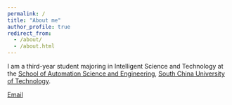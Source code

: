 ```yaml
---
permalink: /
title: "About me"
author_profile: true
redirect_from: 
  - /about/
  - /about.html
---
```


I am a third-year student majoring in Intelligent Science and Technology at the [School of Automation Science and Engineering](https://www.scut.edu.cn/automation/), [South China University of Technology](https://www.scut.edu.cn).

[Email](mailto:3520713257@qq.com) 
